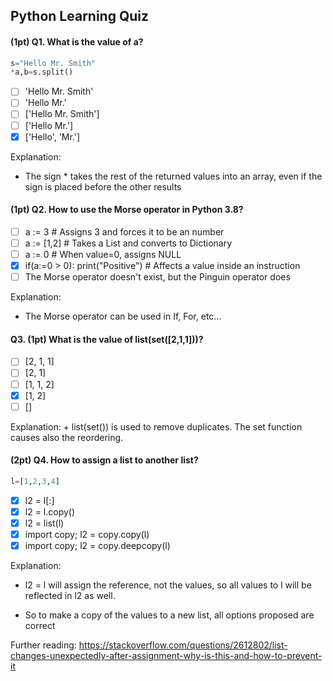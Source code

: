## Python Learning Quiz

#### (1pt) Q1. What is the value of a?

```python
s="Hello Mr. Smith"
*a,b=s.split()
```

- [ ] 'Hello Mr. Smith'
- [ ] 'Hello Mr.'
- [ ] ['Hello Mr. Smith']
- [ ] ['Hello Mr.']
- [x] ['Hello', 'Mr.']

Explanation:
  + The sign * takes the rest of the returned values into an array, even if the sign is placed before the other results

#### (1pt) Q2. How to use the Morse operator in Python 3.8?

- [ ] a := 3      # Assigns 3 and forces it to be an number
- [ ] a := [1,2]  # Takes a List and converts to Dictionary
- [ ] a := 0      # When value=0, assigns NULL
- [x] if(a:=0 > 0): print("Positive") # Affects a value inside an instruction
- [ ] The Morse operator doesn't exist, but the Pinguin operator does

Explanation:
  + The Morse operator can be used in If, For, etc...

#### Q3. (1pt) What is the value of list(set([2,1,1]))?

  - [ ] [2, 1, 1]
  - [ ] [2, 1]
  - [ ] [1, 1, 2]
  - [x] [1, 2]
  - [ ] []

  Explanation:
    + list(set()) is used to remove duplicates. The set function causes also the reordering.

#### (2pt) Q4. How to assign a list to another list?

```python
l=[1,2,3,4]
```

- [x] l2 = l[:]
- [x] l2 = l.copy()
- [x] l2 = list(l)
- [x] import copy; l2 = copy.copy(l)
- [x] import copy; l2 = copy.deepcopy(l)

Explanation:
  - l2 = l will assign the reference, not the values, so all values to l will be reflected in l2 as well.
  + So to make a copy of the values to a new list, all options proposed are correct

Further reading: https://stackoverflow.com/questions/2612802/list-changes-unexpectedly-after-assignment-why-is-this-and-how-to-prevent-it
